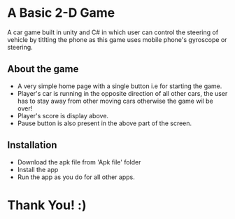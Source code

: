 # A Basic 2-D Game
A car game built in unity and C# in which user can control the steering of vehicle by titlting the phone as this game uses mobile phone's gyroscope or steering.

## About the game
* A very simple home page with a single button i.e for starting the game.
* Player's car is running in the opposite direction of all other cars, the user has to stay away from other moving cars otherwise the game wil be over!
* Player's score is display above.
* Pause button is also present in the above part of the screen.

## Installation
* Download the apk file from 'Apk file' folder
* Install the app
* Run the app as you do for all other apps.

# Thank You! :)